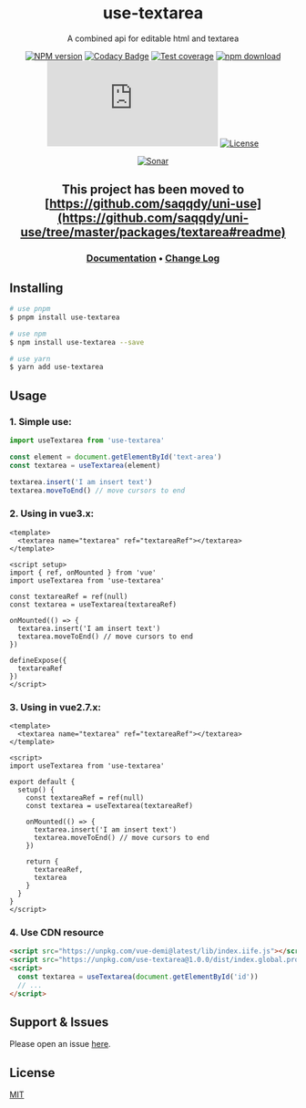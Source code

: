 <div style="text-align: center;" align="center">

# use-textarea

A combined api for editable html and textarea

[![NPM version][npm-image]][npm-url]
[![Codacy Badge][codacy-image]][codacy-url]
[![Test coverage][codecov-image]][codecov-url]
[![npm download][download-image]][download-url]
[![gzip][gzip-image]][gzip-url]
[![License][license-image]][license-url]

[![Sonar][sonar-image]][sonar-url]

</div>

<div style="text-align: center; margin-bottom: 20px;" align="center">

## This project has been moved to [https://github.com/saqqdy/uni-use](https://github.com/saqqdy/uni-use/tree/master/packages/textarea#readme)

### **[Documentation](https://www.saqqdy.com/use-textarea)** • **[Change Log](./CHANGELOG.md)**

</div>

## Installing

```bash
# use pnpm
$ pnpm install use-textarea

# use npm
$ npm install use-textarea --save

# use yarn
$ yarn add use-textarea
```

## Usage

### 1. Simple use:

```ts
import useTextarea from 'use-textarea'

const element = document.getElementById('text-area')
const textarea = useTextarea(element)

textarea.insert('I am insert text')
textarea.moveToEnd() // move cursors to end
```

### 2. Using in vue3.x:

```vue
<template>
  <textarea name="textarea" ref="textareaRef"></textarea>
</template>

<script setup>
import { ref, onMounted } from 'vue'
import useTextarea from 'use-textarea'

const textareaRef = ref(null)
const textarea = useTextarea(textareaRef)

onMounted(() => {
  textarea.insert('I am insert text')
  textarea.moveToEnd() // move cursors to end
})

defineExpose({
  textareaRef
})
</script>
```

### 3. Using in vue2.7.x:

```vue
<template>
  <textarea name="textarea" ref="textareaRef"></textarea>
</template>

<script>
import useTextarea from 'use-textarea'

export default {
  setup() {
    const textareaRef = ref(null)
    const textarea = useTextarea(textareaRef)

    onMounted(() => {
      textarea.insert('I am insert text')
      textarea.moveToEnd() // move cursors to end
    })

    return {
      textareaRef,
      textarea
    }
  }
}
</script>
```

### 4. Use CDN resource

```html
<script src="https://unpkg.com/vue-demi@latest/lib/index.iife.js"></script>
<script src="https://unpkg.com/use-textarea@1.0.0/dist/index.global.prod.js"></script>
<script>
  const textarea = useTextarea(document.getElementById('id'))
  // ...
</script>
```

## Support & Issues

Please open an issue [here](https://github.com/saqqdy/use-textarea/issues).

## License

[MIT](LICENSE)

[npm-image]: https://img.shields.io/npm/v/use-textarea.svg?style=flat-square
[npm-url]: https://npmjs.org/package/use-textarea
[codacy-image]: https://app.codacy.com/project/badge/Grade/f70d4880e4ad4f40aa970eb9ee9d0696
[codacy-url]: https://www.codacy.com/gh/saqqdy/use-textarea/dashboard?utm_source=github.com&utm_medium=referral&utm_content=saqqdy/use-textarea&utm_campaign=Badge_Grade
[codecov-image]: https://img.shields.io/codecov/c/github/saqqdy/use-textarea.svg?style=flat-square
[codecov-url]: https://codecov.io/github/saqqdy/use-textarea?branch=master
[download-image]: https://img.shields.io/npm/dm/use-textarea.svg?style=flat-square
[download-url]: https://npmjs.org/package/use-textarea
[gzip-image]: http://img.badgesize.io/https://unpkg.com/use-textarea/dist/index.global.prod.js?compression=gzip&label=gzip%20size:%20JS
[gzip-url]: http://img.badgesize.io/https://unpkg.com/use-textarea/dist/index.global.prod.js?compression=gzip&label=gzip%20size:%20JS
[license-image]: https://img.shields.io/badge/License-MIT-blue.svg
[license-url]: LICENSE
[sonar-image]: https://sonarcloud.io/api/project_badges/quality_gate?project=saqqdy_use-textarea
[sonar-url]: https://sonarcloud.io/dashboard?id=saqqdy_use-textarea
